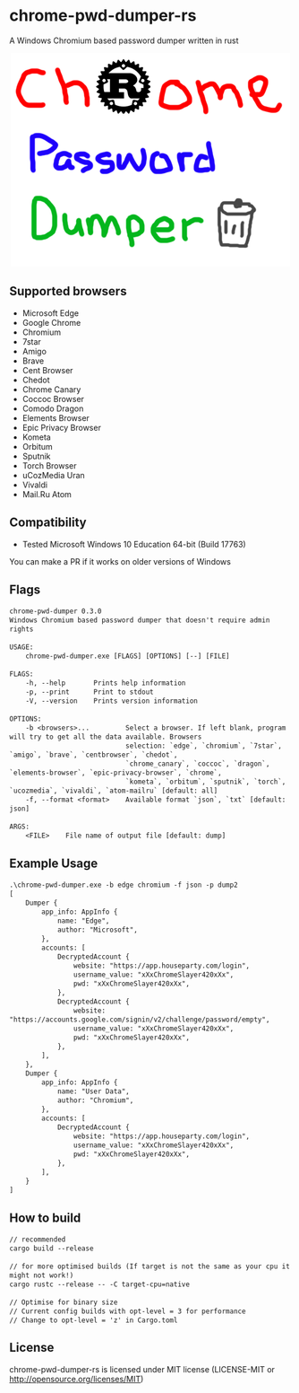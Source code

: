 # chrome-pwd-dumper-rs
A Windows Chromium based password dumper written in rust

<p align="center">
  <img width="500" height="380" src="./logo.png">
</p>

## Supported browsers
- Microsoft Edge
- Google Chrome
- Chromium
- 7star
- Amigo
- Brave
- Cent Browser
- Chedot
- Chrome Canary
- Coccoc Browser
- Comodo Dragon
- Elements Browser
- Epic Privacy Browser
- Kometa
- Orbitum
- Sputnik
- Torch Browser
- uCozMedia Uran
- Vivaldi
- Mail.Ru Atom

## Compatibility
- Tested Microsoft Windows 10 Education 64-bit (Build 17763)

You can make a PR if it works on older versions of Windows

## Flags
```
chrome-pwd-dumper 0.3.0
Windows Chromium based password dumper that doesn't require admin rights

USAGE:
    chrome-pwd-dumper.exe [FLAGS] [OPTIONS] [--] [FILE]

FLAGS:
    -h, --help       Prints help information
    -p, --print      Print to stdout
    -V, --version    Prints version information

OPTIONS:
    -b <browsers>...         Select a browser. If left blank, program will try to get all the data available. Browsers
                             selection: `edge`, `chromium`, `7star`, `amigo`, `brave`, `centbrowser`, `chedot`,
                             `chrome_canary`, `coccoc`, `dragon`, `elements-browser`, `epic-privacy-browser`, `chrome`,
                             `kometa`, `orbitum`, `sputnik`, `torch`, `ucozmedia`, `vivaldi`, `atom-mailru` [default: all]
    -f, --format <format>    Available format `json`, `txt` [default: json]

ARGS:
    <FILE>    File name of output file [default: dump]
```

## Example Usage
```
.\chrome-pwd-dumper.exe -b edge chromium -f json -p dump2
[
    Dumper {
        app_info: AppInfo {
            name: "Edge",
            author: "Microsoft",
        },
        accounts: [
            DecryptedAccount {
                website: "https://app.houseparty.com/login",
                username_value: "xXxChromeSlayer420xXx",
                pwd: "xXxChromeSlayer420xXx",
            },
            DecryptedAccount {
                website: "https://accounts.google.com/signin/v2/challenge/password/empty",
                username_value: "xXxChromeSlayer420xXx",
                pwd: "xXxChromeSlayer420xXx",
            },
        ],
    },
    Dumper {
        app_info: AppInfo {
            name: "User Data",
            author: "Chromium",
        },
        accounts: [
            DecryptedAccount {
                website: "https://app.houseparty.com/login",
                username_value: "xXxChromeSlayer420xXx",
                pwd: "xXxChromeSlayer420xXx",
            },
        ],
    }
]
```

## How to build
```
// recommended
cargo build --release

// for more optimised builds (If target is not the same as your cpu it might not work!)
cargo rustc --release -- -C target-cpu=native

// Optimise for binary size
// Current config builds with opt-level = 3 for performance
// Change to opt-level = 'z' in Cargo.toml 

```

## License
chrome-pwd-dumper-rs is licensed under MIT license (LICENSE-MIT or http://opensource.org/licenses/MIT)
